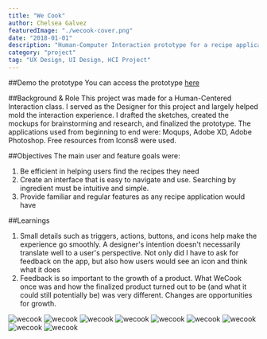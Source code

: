 ```yaml
---
title: "We Cook"
author: Chelsea Galvez
featuredImage: "./wecook-cover.png"
date: "2018-01-01"
description: "Human-Computer Interaction prototype for a recipe application that aggregates recipes based on ingredients filtered by the user."
category: "project"
tag: "UX Design, UI Design, HCI Project"
---
```


##Demo the prototype
You can access the prototype [here](https://xd.adobe.com/view/81ac2414-fd5c-40cb-b41d-19186cab0baf/)

##Background & Role
This project was made for a Human-Centered Interaction class. I served as the Designer for this project and largely helped mold the interaction experience. I drafted the sketches, created the mockups for brainstorming and research, and finalized the prototype.
The applications used from beginning to end were: Moqups, Adobe XD, Adobe Photoshop. Free resources from Icons8 were used.

##Objectives
The main user and feature goals were:

1. Be efficient in helping users find the recipes they need
2. Create an interface that is easy to navigate and use. Searching by ingredient must be intuitive and simple.
3. Provide familiar and regular features as any recipe application would have

##Learnings

1. Small details such as triggers, actions, buttons, and icons help make the experience go smoothly. A designer's intention doesn't necessarily translate well to a user's perspective. Not only did I have to ask for feedback on the app, but also how users would see an icon and think what it does
2. Feedback is so important to the growth of a product. What WeCook once was and how the finalized product turned out to be (and what it could still potentially be) was very different. Changes are opportunities for growth.

![wecook](./wecook-1.png)
![wecook](./wecook-2.png)
![wecook](./wecook-3.png)
![wecook](./wecook-4.png)
![wecook](./wecook-5.png)
![wecook](./wecook-6.png)
![wecook](./wecook-7.png)
![wecook](./wecook-8.png)
![wecook](./wecook-9.png)
